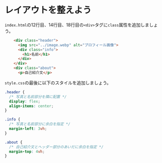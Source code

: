 # レイアウトを整えよう

`index.html`の12行目、14行目、18行目の`<div>`タグに`class`属性を追加しましょう。

```html
    <div class="header">
      <img src="../image.webp" alt="プロフィール画像">
      <div class="info">
        <h1>名前</h1>
      </div>
    </div>
    <div class="about">
      <p>自己紹介文</p>
```

`style.css`の最後に以下のスタイルを追加しましょう。

```css
.header {
  /* 写真と名前部分を隣に配置 */
  display: flex;
  align-items: center;
}

.info {
  /* 写真と名前部分に余白を指定 */
  margin-left: 3vh;
}

.about {
  /* 自己紹介文とヘッダー部分のあいだに余白を指定 */
  margin-top: 4vh;
}
```
